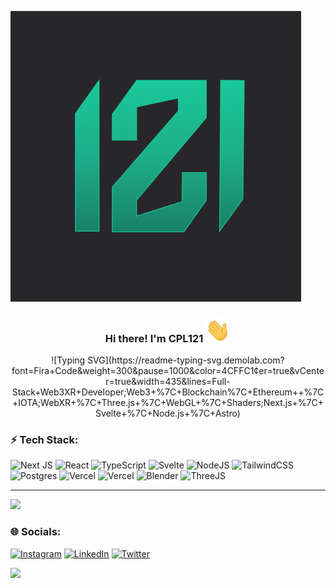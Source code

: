 [![Alt text](logo.png)](https://cpl121.eth.limo/)

<h3 align="center">Hi there! I'm CPL121 <img src="https://github.com/cpl121/cpl121/blob/main/waving_hand.gif" width="40px"></h3>

<p align="center">
    ![Typing SVG](https://readme-typing-svg.demolab.com?font=Fira+Code&weight=300&pause=1000&color=4CFFC1&center=true&vCenter=true&width=435&lines=Full-Stack+Web3XR+Developer;Web3+%7C+Blockchain%7C+Ethereum++%7C+IOTA;WebXR+%7C+Three.js+%7C+WebGL+%7C+Shaders;Next.js+%7C+Svelte+%7C+Node.js+%7C+Astro)
</p>

<!-- <picture>
  <source media="(prefers-color-scheme: dark)" srcset="https://raw.githubusercontent.com/cpl121/cpl121/output/github-contribution-grid-snake-dark.svg">
  <source media="(prefers-color-scheme: light)" srcset="https://raw.githubusercontent.com/cpl121/cpl121/output/github-contribution-grid-snake.svg">
  <img alt="github contribution grid snake animation" src="https://raw.githubusercontent.com/cpl121/cpl121/output/github-contribution-grid-snake.svg">
</picture> -->

### ⚡ Tech Stack:
![Next JS](https://img.shields.io/badge/Next-black?style=for-the-badge&logo=next.js&logoColor=white) ![React](https://img.shields.io/badge/react-%2320232a.svg?style=for-the-badge&logo=react&logoColor=%2361DAFB) ![TypeScript](https://img.shields.io/badge/typescript-%23007ACC.svg?style=for-the-badge&logo=typescript&logoColor=white) ![Svelte](https://img.shields.io/badge/svelte-%23f1413d.svg?style=for-the-badge&logo=svelte&logoColor=white) ![NodeJS](https://img.shields.io/badge/node.js-6DA55F?style=for-the-badge&logo=node.js&logoColor=white) ![TailwindCSS](https://img.shields.io/badge/tailwindcss-%2338B2AC.svg?style=for-the-badge&logo=tailwind-css&logoColor=white) ![Postgres](https://img.shields.io/badge/postgres-%23316192.svg?style=for-the-badge&logo=postgresql&logoColor=white) ![Vercel](https://img.shields.io/badge/vercel-%23000000.svg?style=for-the-badge&logo=vercel&logoColor=white) ![Vercel](https://img.shields.io/badge/vercel-%23000000.svg?style=for-the-badge&logo=vercel&logoColor=white) ![Blender](https://img.shields.io/badge/Blender-ffffff?style=for-the-badge&logo=Blender&logoColor=orange) ![ThreeJS](https://img.shields.io/badge/Three.js-000000?style=for-the-badge&logo=three.js&logoColor=white)


---

![](https://github-readme-streak-stats.herokuapp.com/?user=cpl121&theme=gotham&hide_border=false)<br/>

### 🌐 Socials:
[![Instagram](https://img.shields.io/badge/Instagram-%23E4405F.svg?logo=Instagram&logoColor=white)](https://instagram.com/cesitarpl121) [![LinkedIn](https://img.shields.io/badge/LinkedIn-%230077B5.svg?logo=linkedin&logoColor=white)](https://linkedin.com/in/Cesar-Peon-Lamparero) [![Twitter](https://img.shields.io/badge/Twitter-%231DA1F2.svg?logo=Twitter&logoColor=white)](https://twitter.com/CPL121_) 

[![](https://visitcount.itsvg.in/api?id=cpl121&icon=3&color=0)](https://visitcount.itsvg.in)
